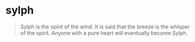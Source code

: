 # sylph

> Sylph is the spirit of the wind. It is said that the breeze is the whisper of the spirit. Anyone with a pure heart will eventually become Sylph.


